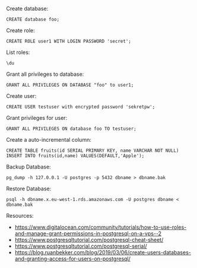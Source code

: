 Create database:

```
CREATE database foo;
```

Create role:

```
CREATE ROLE user1 WITH LOGIN PASSWORD 'secret';
```

List roles:

```
\du
```

Grant all privileges to database:

```
GRANT ALL PRIVILEGES ON DATABASE "foo" to user1;
```

Create user:

```
CREATE USER testuser with encrypted password 'sekretpw';
```

Grant privileges for user:

```
GRANT ALL PRIVILEGES ON database foo TO testuser;
```

Create a auto-incremental column:

```
CREATE TABLE fruits(id SERIAL PRIMARY KEY, name VARCHAR NOT NULL)
INSERT INTO fruits(id,name) VALUES(DEFAULT,'Apple');
```

Backup Database:

```
pg_dump -h 127.0.0.1 -U postgres -p 5432 dbname > dbname.bak
```

Restore Database:

```
psql -h dbname.x.eu-west-1.rds.amazonaws.com -U postgres dbname < dbname.bak
```

Resources:

- https://www.digitalocean.com/community/tutorials/how-to-use-roles-and-manage-grant-permissions-in-postgresql-on-a-vps--2
- https://www.postgresqltutorial.com/postgresql-cheat-sheet/
- https://www.postgresqltutorial.com/postgresql-serial/
- https://blog.ruanbekker.com/blog/2019/03/06/create-users-databases-and-granting-access-for-users-on-postgresql/
